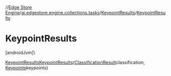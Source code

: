 //[Edge Store Engine](../../../index.md)/[ai.edgestore.engine.collections.tasks](../index.md)/[KeypointResults](index.md)/[KeypointResults](-keypoint-results.md)

# KeypointResults

[androidJvm]\

[KeypointResults](index.md)[KeypointResults](-keypoint-results.md)([ClassificationResult](../-classification-result/index.md)classification, [Keypoints](../../ai.edgestore.engine.collections/-keypoints/index.md)keypoints)
